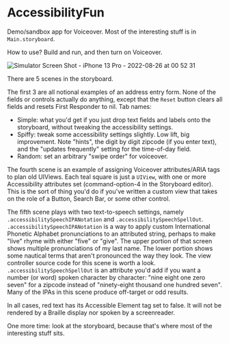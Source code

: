 # AccessibilityFun

Demo/sandbox app for Voiceover. Most of the interesting stuff is in `Main.storyboard`.

How to use? Build and run, and then turn on Voiceover.

![Simulator Screen Shot - iPhone 13 Pro - 2022-08-26 at 00 52 31](https://user-images.githubusercontent.com/418007/186851880-bd9b07d4-5fff-4c02-bd5c-6f011d218f5d.png)

There are 5 scenes in the storyboard.

The first 3 are all notional examples of an address entry form. None of the fields or controls actually do anything, except that the `Reset`
button clears all fields and resets First Responder to nil.
Tab names: 
* Simple: what you'd get if you just drop text fields and labels onto the storyboard, without tweaking the accessibility settings.
* Spiffy: tweak some accessibility settings slightly. Low lift, big improvement. Note "hints", the digit by digit zipcode (if you enter text), and the "updates frequently" setting for the time-of-day field.
* Random: set an arbitrary "swipe order" for voiceover.

The fourth scene is an example of assigning Voiceover attributes/ARIA tags to plan old UIViews. Each teal square is just a `UIView`, with one or
more Accessibility attributes set (command-option-4 in the Storyboard editor). This is the sort of thing you'd do if you've written a custom view
that takes on the role of a Button, Search Bar, or some other control.

The fifth scene plays with two text-to-speech settings, namely `.accessibilitySpeechIPANotation` and `.accessibilitySpeechSpellOut`.
`.accessibilitySpeechIPANotation` is a way to apply custom International Phonetic Alphabet pronunciations to an attributed string, perhaps
to make "live" rhyme with either "five" or "give". The upper portion of that screen shows multiple pronunciations of my last name. The lower portion
shows some nautical terms that aren't pronounced the way they look. The view controller source code for this scene is worth a look. 
`.accessibilitySpeechSpellOut` is an attribute you'd add if you want a number (or word) 
spoken character by character: "nine eight one zero seven"
for a zipcode instead of "ninety-eight thousand one hundred seven". Many of the IPAs in this scene produce off-target or odd results.

In all cases, red text has its Accessible Element tag set to false. It will not be rendered by a Braille display nor spoken by a screenreader.

One more time: look at the storyboard, because that's where most of the interesting stuff sits.
